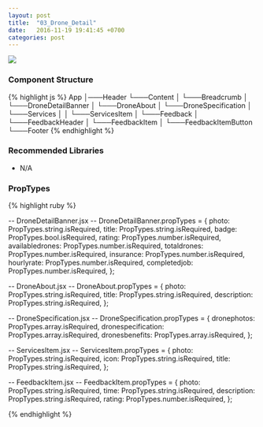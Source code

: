 ```yaml
---
layout: post
title:  "03_Drone_Detail"
date:   2016-11-19 19:41:45 +0700
categories: post
---
```


<img src="{{ site.github.url }}/images/posts/2016-11-19/03_Drone_Detail.jpg">

### Component Structure

{% highlight js %}
App
│───Header
└───Content
│   └───Breadcrumb
│   └───DroneDetailBanner
│   └───DroneAbout
│   └───DroneSpecification
│   └───Services
│   │   └───ServicesItem
│   └───Feedback
│       └───FeedbackHeader
│       └───FeedbackItem
│           └───FeedbackItemButton
└───Footer
{% endhighlight %}

### Recommended Libraries

* N/A

### PropTypes

{% highlight ruby %}

-- DroneDetailBanner.jsx --
DroneDetailBanner.propTypes = {
  photo: PropTypes.string.isRequired,
  title: PropTypes.string.isRequired,
  badge: PropTypes.bool.isRequired,
  rating: PropTypes.number.isRequired,
  availabledrones: PropTypes.number.isRequired,
  totaldrones: PropTypes.number.isRequired,
  insurance: PropTypes.number.isRequired,
  hourlyrate: PropTypes.number.isRequired,
  completedjob: PropTypes.number.isRequired,
};

-- DroneAbout.jsx --
DroneAbout.propTypes = {
  photo: PropTypes.string.isRequired,
  title: PropTypes.string.isRequired,
  description: PropTypes.string.isRequired,
};

-- DroneSpecification.jsx --
DroneSpecification.propTypes = {
  dronephotos: PropTypes.array.isRequired,
  dronespecification: PropTypes.array.isRequired,
  dronesbenefits: PropTypes.array.isRequired,
};

-- ServicesItem.jsx --
ServicesItem.propTypes = {
  photo: PropTypes.string.isRequired,
  icon: PropTypes.string.isRequired,
  title: PropTypes.string.isRequired,
};

-- FeedbackItem.jsx --
FeedbackItem.propTypes = {
  photo: PropTypes.string.isRequired,
  time: PropTypes.string.isRequired,
  description: PropTypes.string.isRequired,
  rating: PropTypes.number.isRequired,
};

{% endhighlight %}
